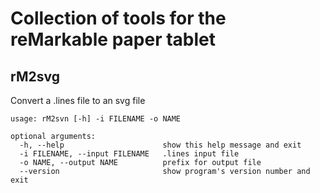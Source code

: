 # Collection of tools for the reMarkable paper tablet
## rM2svg
Convert a .lines file to an svg file

```
usage: rM2svn [-h] -i FILENAME -o NAME

optional arguments:
  -h, --help                      show this help message and exit
  -i FILENAME, --input FILENAME   .lines input file
  -o NAME, --output NAME          prefix for output file
  --version                       show program's version number and exit
```
